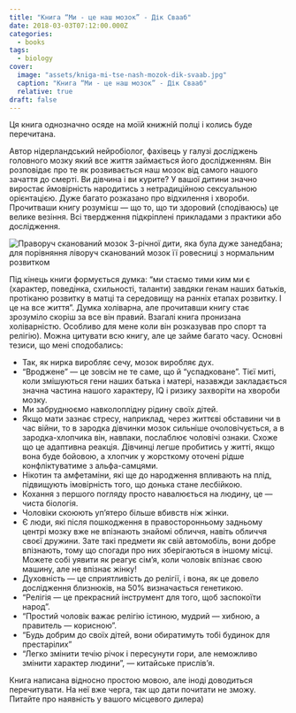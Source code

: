 ```yaml
---
title: "Книга “Ми - це наш мозок” - Дік Свааб"
date: 2018-03-03T07:12:00.000Z
categories:
  - books
tags:
  - biology
cover:
  image: "assets/kniga-mi-tse-nash-mozok-dik-svaab.jpg"
  caption: "Книга “Ми - це наш мозок” - Дік Свааб"
  relative: true
draft: false
---
```


Ця книга однозначно осяде на моїй книжній полці і колись буде перечитана.

Автор нідерландський нейробіолог, фахівець у галузі досліджень головного мозку який все життя займається його дослідженням. Він розповідає про те як розвивається наш мозок від самого нашого зачаття до смерті. Ви дівчина і ви курите? У вашої дитини значно виростає ймовірність народитись з нетрадиційною сексуальною орієнтацією. Дуже багато розказано про відхилення і хвороби. Прочитваши книгу розумієш — що то, що ти здоровий (сподіваюсь) це велике везіння. Всі твердження підкріплені прикладами з практики або дослідження.

![Праворуч сканований мозок 3-річної дити, яка була дуже занедбана; для порівняння ліворуч сканований мозок її ровесниці з нормальним розвитком](assets/pravoruch-skanovanii-mozok-3-richnoi-diti-yaka-bula-duzhe-zanedbana-dlya-porivnyannya-livoruch-skanovanii-mozok-ii-rovesnitsi-z-normalnim-rozvitkom.jpg "Праворуч сканований мозок 3-річної дити, яка була дуже занедбана; для порівняння ліворуч сканований мозок її ровесниці з нормальним розвитком")

Під кінець книги формується думка: “ми стаємо тими ким ми є (характер, поведінка, схильності, таланти) завдяки генам наших батьків, протіканю розвитку в матці та середовищу на ранніх етапах розвитку. І це на все життя”. Думка холіварна, але прочитавши книгу стає зрозуміло скоріш за все він правий. Взагалі книга пронизана холіварністю. Особливо для мене коли він розказував про спорт та релігію). Можна цитувати всю книгу, але це займе багато часу. Основні тезиси, що мені сподобались:

- Так, як нирка виробляє сечу, мозок виробляє дух.
- “Вроджене” — це зовсім не те саме, що й “успадковане”. Тієї миті, коли змішуються гени наших батька і матері, назавжди закладається значна частина нашого характеру, IQ і ризику захворіти на хвороби мозку.
- Ми забруднюємо навколоплідну рідину своїх дітей.
- Якщо мати зазнає стресу, наприклад, через життєві обставини чи в час війни, то в зародка дівчинки мозок сильніше очоловічується, а в зародка-хлопчика він, навпаки, послаблює чоловічі ознаки. Схоже що це адаптивна реакція. Дівчинці легше пробитись у житті, якщо вона буде бойовою, а хлопчик у жорсткому оточені рідше конфліктуватиме з альфа-самцями.
- Нікотин та амфетаміни, які ще до народження впливають на плід, підвищують імовірність того, що донька стане лесбійкою.
- Кохання з першого погляду просто навалюється на людину, це — чиста біологія.
- Чоловіки скоюють уп’ятеро більше вбивств ніж жінки.
- Є люди, які після пошкодження в правосторонньому задньому центрі мозку вже не впізнають знайомі обличчя, навіть обличчя своєї дружини. Зате такі предмети як свій автомобіль, вони добре впізнають, тому що спогади про них зберігаються в іншому місці. Можете собі уявити як реагує сім’я, коли чоловік впізнає свою машину, але не впізнає жінку!
- Духовність — це сприятливість до релігії, і вона, як це довело дослідження близнюків, на 50% визначається генетикою.
- “Релігія — це прекрасний інструмент для того, щоб заспокоїти народ”.
- “Простий чоловік важає релігію істиною, мудрий — хибною, а правитель — корисною”.
- “Будь добрим до своїх дітей, вони обиратимуть тобі будинок для престарілих”
- “Легко змінити течію річок і пересунути гори, але неможливо змінити характер людини”, — китайське прислів’я.

Книга написана відносно простою мовою, але іноді доводиться перечитувати. На неї вже черга, так що дати почитати не зможу. Питайте про наявність у вашого місцевого дилера)
